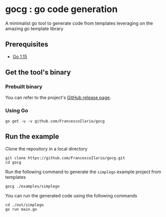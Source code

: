 # gocg : go code generation

A minimalist go tool to generate code from templates leveraging on the amazing go template library

## Prerequisites

- [Go 1.15](https://golang.org/dl/)

## Get the tool's binary

### Prebuilt binary

You can refer to the project's [GitHub release page](https://github.com/FrancescoIlario/gocg/releases).

### Using Go

```
go get -u -v github.com/FrancescoIlario/gocg
```

## Run the example

Clone the repository in a local directory

```
git clone https://github.com/FrancescoIlario/gocg.git
cd gocg
```

Run the following command to generate the `simplego` example project from templates

```
gocg ./examples/simplego
```

You can run the generated code using the following commands

```
cd ./out/simplego
go run main.go
```
